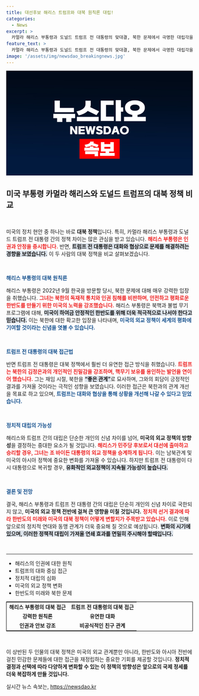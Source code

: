 ```yaml
---
title: 대선후보 해리스 트럼프와 대북 원칙론 대립!
categories:
  - News
excerpt: >
  카멀라 해리스 부통령과 도널드 트럼프 전 대통령의 맞대결, 북한 문제에서 극명한 대립각을 형성! 해리스의 원칙론과 트럼프의 유화적 태도, 대선 결과가 한반도에 미치는 막대한 영향은? 클릭해보세요!
feature_text: >
  카멀라 해리스 부통령과 도널드 트럼프 전 대통령의 맞대결, 북한 문제에서 극명한 대립각을 형성! 해리스의 원칙론과 트럼프의 유화적 태도, 대선 결과가 한반도에 미치는 막대한 영향은? 클릭해보세요!
image: '/assets/img/newsdao_breakingnews.jpg'
---
```


<p><img src="/assets/img/newsdao_breakingnews.jpg" alt="cryptoinkorea 속보" /></p>

<h2 data-ke-size="size26">미국 부통령 카멀라 해리스와 도널드 트럼프의 대북 정책 비교</h2>

<p data-ke-size="size16">&nbsp;</p>

<p data-ke-size="size16">미국의 정치 현안 중 하나는 바로 <b>대북 정책</b>입니다. 특히, 카멀라 해리스 부통령과 도널드 트럼프 전 대통령 간의 정책 차이는 많은 관심을 받고 있습니다. <b><span style="color: #ee2323;">해리스 부통령은 인권과 안정을 중시합니다.</span></b> 반면, <b><span style="background-color: #21538527;">트럼프 전 대통령은 대화와 협상으로 문제를 해결하려는 경향을 보였습니다.</span></b> 이 두 사람의 대북 정책을 비교 살펴보겠습니다.</p>

<p data-ke-size="size16">&nbsp;</p>

<p><b><span style="color: #1a5490;">해리스 부통령의 대북 원칙론</span></b></p>

<p data-ke-size="size16">해리스 부통령은 2022년 9월 한국을 방문할 당시, 북한 문제에 대해 매우 강력한 입장을 취했습니다. <b><span style="color: #ee2323;">그녀는 북한의 독재적 통치와 인권 침해를 비판하며, 안전하고 평화로운 한반도를 만들기 위한 미국의 노력을 강조했습니다.</span></b> 해리스 부통령은 북핵과 불법 무기 프로그램에 대해, <b><span style="background-color: #21538527;">미국이 하여금 안정적인 한반도를 위해 더욱 적극적으로 나서야 한다고 믿습니다.</span></b> 이는 북한에 대한 확고한 입장을 나타내며, <b><span style="color: #1a5490;">미국의 외교 정책이 세계의 평화에 기여할 것이라는 신념을 엿볼 수 있습니다.</span></b></p>

<p data-ke-size="size16">&nbsp;</p>

<p><b><span style="color: #1a5490;">트럼프 전 대통령의 대북 접근법</span></b></p>

<p data-ke-size="size16">반면 트럼프 전 대통령은 대북 정책에서 훨씬 더 유연한 접근 방식을 취했습니다. <b><span style="color: #ee2323;">트럼프는 북한의 김정은과의 개인적인 친밀감을 강조하며, 핵무기 보유를 용인하는 발언을 연이어 했습니다.</span></b> 그는 재임 시절, 북한을 <b><span style="background-color: #21538527;">“좋은 관계”</span></b>로 묘사하며, 그와의 회담이 긍정적인 결과를 가져올 것이라는 극적인 성향을 보였습니다. 이러한 접근은 북한과의 관계 개선을 목표로 하고 있으며, <b><span style="color: #1a5490;">트럼프는 대화와 협상을 통해 상황을 개선해 나갈 수 있다고 믿었습니다.</span></b></p>

<p data-ke-size="size16">&nbsp;</p>

<p><b><span style="color: #1a5490;">정치적 대립의 가능성</span></b></p>

<p data-ke-size="size16">해리스와 트럼프 간의 대립은 단순한 개인의 신념 차이를 넘어, <b>미국의 외교 정책의 방향성</b>을 결정하는 중대한 요소가 될 것입니다. <b><span style="color: #ee2323;">해리스가 민주당 후보로서 대선에 출마하고 승리할 경우, 그녀는 조 바이든 대통령의 외교 정책을 승계하게 됩니다.</span></b> 이는 남북관계 및 미국의 아시아 정책에 중요한 변화를 가져올 수 있습니다. 하지만 트럼프 전 대통령이 다시 대통령으로 복귀할 경우, <b><span style="background-color: #21538527;">유화적인 외교정책이 지속될 가능성이 높습니다.</span></b></p>

<p data-ke-size="size16">&nbsp;</p>

<p><b><span style="color: #1a5490;">결론 및 전망</span></b></p>

<p data-ke-size="size16">결국, 해리스 부통령과 트럼프 전 대통령 간의 대립은 단순히 개인의 신념 차이로 국한되지 않고, <b>미국의 외교 정책 전반에 걸쳐 큰 영향을 미칠 것입니다.</b> <b><span style="color: #ee2323;">정치적 선거 결과에 따라 한반도의 미래와 미국의 대북 정책이 어떻게 변할지가 주목받고 있습니다.</span></b> 이로 인해 앞으로의 정치적 연대와 동맹 관계가 더욱 중요해 질 것으로 예상됩니다. <b><span style="background-color: #21538527;">변화의 시기에 있으며, 이러한 정책적 대립이 가져올 연쇄 효과를 면밀히 주시해야 할때입니다.</span></b></p>

<p data-ke-size="size16">&nbsp;</p>

<hr>

<ul>
    <li>해리스의 인권에 대한 원칙</li>
    <li>트럼프의 대화 중심 접근</li>
    <li>정치적 대립의 심화</li>
    <li>미국의 외교 정책 변화</li>
    <li>한반도의 미래와 북한 문제</li>
</ul>

<table style="width:100%; border:1px solid black;">
  <tr>
    <td style="text-align: center; height: 17px;"><b>해리스 부통령의 대북 접근</b></td>
    <td style="text-align: center; height: 17px;"><b>트럼프 전 대통령의 대북 접근</b></td>
  </tr>
  <tr>
    <td style="text-align: center; height: 17px;"><b>강력한 원칙론</b></td>
    <td style="text-align: center; height: 17px;"><b>유연한 대화</b></td>
  </tr>
  <tr>
    <td style="text-align: center; height: 17px;"><b>인권과 안보 강조</b></td>
    <td style="text-align: center; height: 17px;"><b>비공식적인 친구 관계</b></td>
  </tr>
</table>

<p data-ke-size="size16">&nbsp;</p>

<p data-ke-size="size16">이 상반된 두 인물의 대북 정책은 미국의 외교 관계뿐만 아니라, 한반도와 아시아 전반에 걸친 민감한 문제들에 대한 접근을 재정립하는 중요한 기회를 제공할 것입니다. <b>정치적 결정과 선택에 따라 다양하게 변화할 수 있는 이 정책의 방향성은 앞으로의 국제 정세를 더욱 복잡하게 만들 것입니다.</b></p>
실시간 뉴스 속보는, <a href="https://newsdao.kr" rel="dofollow">https://newsdao.kr</a>


